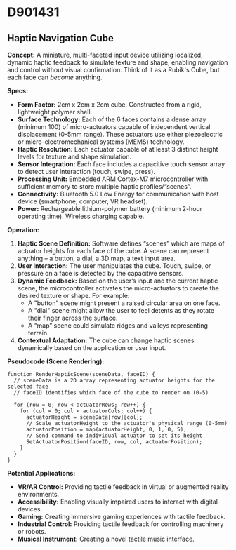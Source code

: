 # D901431

## Haptic Navigation Cube

**Concept:** A miniature, multi-faceted input device utilizing localized, dynamic haptic feedback to simulate texture and shape, enabling navigation and control without visual confirmation. Think of it as a Rubik's Cube, but each face can *become* anything.

**Specs:**

*   **Form Factor:** 2cm x 2cm x 2cm cube. Constructed from a rigid, lightweight polymer shell.
*   **Surface Technology:** Each of the 6 faces contains a dense array (minimum 100) of micro-actuators capable of independent vertical displacement (0-5mm range). These actuators use either piezoelectric or micro-electromechanical systems (MEMS) technology.
*   **Haptic Resolution:** Each actuator capable of at least 3 distinct height levels for texture and shape simulation.
*   **Sensor Integration:** Each face includes a capacitive touch sensor array to detect user interaction (touch, swipe, press).
*   **Processing Unit:** Embedded ARM Cortex-M7 microcontroller with sufficient memory to store multiple haptic profiles/“scenes”.
*   **Connectivity:** Bluetooth 5.0 Low Energy for communication with host device (smartphone, computer, VR headset).
*   **Power:** Rechargeable lithium-polymer battery (minimum 2-hour operating time). Wireless charging capable.

**Operation:**

1.  **Haptic Scene Definition:**  Software defines “scenes” which are maps of actuator heights for each face of the cube. A scene can represent anything – a button, a dial, a 3D map, a text input area.
2.  **User Interaction:** The user manipulates the cube. Touch, swipe, or pressure on a face is detected by the capacitive sensors.
3.  **Dynamic Feedback:** Based on the user’s input and the current haptic scene, the microcontroller activates the micro-actuators to create the desired texture or shape.  For example:
    *   A "button" scene might present a raised circular area on one face.
    *   A "dial" scene might allow the user to feel detents as they rotate their finger across the surface.
    *   A “map” scene could simulate ridges and valleys representing terrain.
4.  **Contextual Adaptation:** The cube can change haptic scenes dynamically based on the application or user input.

**Pseudocode (Scene Rendering):**

```
function RenderHapticScene(sceneData, faceID) {
  // sceneData is a 2D array representing actuator heights for the selected face
  // faceID identifies which face of the cube to render on (0-5)

  for (row = 0; row < actuatorRows; row++) {
    for (col = 0; col < actuatorCols; col++) {
      actuatorHeight = sceneData[row][col];
      // Scale actuatorHeight to the actuator's physical range (0-5mm)
      actuatorPosition = map(actuatorHeight, 0, 1, 0, 5);
      // Send command to individual actuator to set its height
      SetActuatorPosition(faceID, row, col, actuatorPosition);
    }
  }
}
```

**Potential Applications:**

*   **VR/AR Control:** Providing tactile feedback in virtual or augmented reality environments.
*   **Accessibility:** Enabling visually impaired users to interact with digital devices.
*   **Gaming:**  Creating immersive gaming experiences with tactile feedback.
*   **Industrial Control:** Providing tactile feedback for controlling machinery or robots.
*   **Musical Instrument:** Creating a novel tactile music interface.